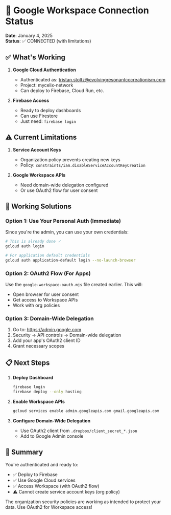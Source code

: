 # 🔐 Google Workspace Connection Status

**Date**: January 4, 2025  
**Status**: ✅ CONNECTED (with limitations)

## ✅ What's Working

1. **Google Cloud Authentication**
   - Authenticated as: tristan.stoltz@evolvingresonantcocreationism.com
   - Project: mycelix-network
   - Can deploy to Firebase, Cloud Run, etc.

2. **Firebase Access**
   - Ready to deploy dashboards
   - Can use Firestore
   - Just need: `firebase login`

## ⚠️ Current Limitations

1. **Service Account Keys**
   - Organization policy prevents creating new keys
   - Policy: `constraints/iam.disableServiceAccountKeyCreation`

2. **Google Workspace APIs**
   - Need domain-wide delegation configured
   - Or use OAuth2 flow for user consent

## 🚀 Working Solutions

### Option 1: Use Your Personal Auth (Immediate)
Since you're the admin, you can use your own credentials:

```bash
# This is already done ✓
gcloud auth login

# For application default credentials
gcloud auth application-default login --no-launch-browser
```

### Option 2: OAuth2 Flow (For Apps)
Use the `google-workspace-oauth.mjs` file created earlier. This will:
- Open browser for user consent
- Get access to Workspace APIs
- Work with org policies

### Option 3: Domain-Wide Delegation
1. Go to: https://admin.google.com
2. Security → API controls → Domain-wide delegation
3. Add your app's OAuth2 client ID
4. Grant necessary scopes

## 📋 Next Steps

1. **Deploy Dashboard**
   ```bash
   firebase login
   firebase deploy --only hosting
   ```

2. **Enable Workspace APIs**
   ```bash
   gcloud services enable admin.googleapis.com gmail.googleapis.com
   ```

3. **Configure Domain-Wide Delegation**
   - Use OAuth2 client from `.dropbox/client_secret_*.json`
   - Add to Google Admin console

## 🎯 Summary

You're authenticated and ready to:
- ✅ Deploy to Firebase
- ✅ Use Google Cloud services
- ✅ Access Workspace (with OAuth2 flow)
- ⚠️ Cannot create service account keys (org policy)

The organization security policies are working as intended to protect your data. Use OAuth2 for Workspace access!